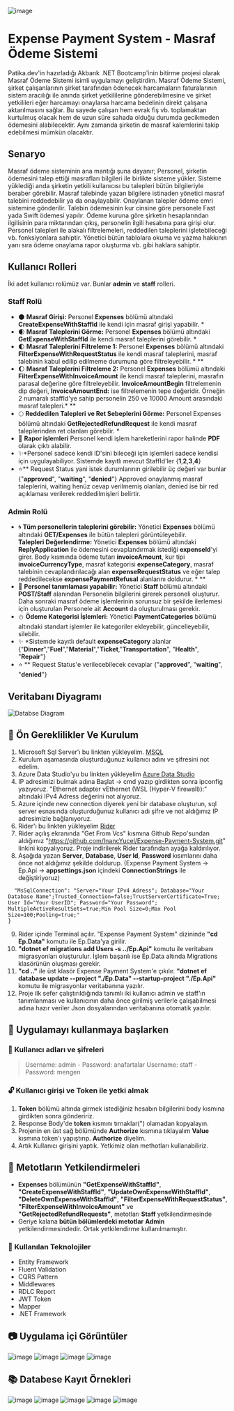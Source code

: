 ![image](https://github.com/InancYucel/Expense-Payment-System/assets/48295407/d6c71a3e-6d9c-402d-9584-e217b8247603)

# Expense Payment System - Masraf Ödeme Sistemi
 Patika.dev'in hazırladığı Akbank .NET Bootcamp'inin bitirme projesi olarak Masraf Ödeme Sistemi isimli uygulamayı geliştirdim. 
 Masraf Ödeme Sistemi, şirket çalışanlarının şirket tarafından ödenecek harcamaların faturalarının sistem aracılığı ile anında şirket yetkililerine gönderebilmesine ve şirket yetkilileri eğer harcamayı onaylarsa harcama bedelinin direkt çalışana aktarılmasını sağlar. Bu sayede çalışan hem evrak fiş vb. toplamaktan kurtulmuş olacak hem de uzun süre sahada olduğu durumda gecikmeden ödemesini alabilecektir. Aynı zamanda şirketin de masraf kalemlerini takip edebilmesi mümkün olacaktır.
 ## Senaryo
 Masraf ödeme sisteminin ana mantığı şuna dayanır; Personel, şirketin ödemesini talep ettiği masrafları bilgileri ile birlikte sisteme yükler. Sisteme yüklediği anda şirketin yetkili kullanıcısı bu talepleri bütün bilgileriyle beraber görebilir. Masraf talebinde yazan bilgilere istinaden yönetici masraf talebini reddedebilir ya da onaylayabilir. 
 Onaylanan talepler ödeme emri sistemine gönderilir. Talebin ödemesinin kur cinsine göre personele Fast yada Swift ödemesi yapılır. Ödeme kuruna göre şirketin hesaplarından ilgilisinin para miktarından çıkış, personelin ilgili hesabına para girişi olur.
 Personel talepleri ile alakalı filtrelemeleri, reddedilen taleplerini işletebileceği vb. fonksiyonlara sahiptir.
 Yönetici bütün tablolara okuma ve yazma hakkının yanı sıra ödeme onaylama rapor oluşturma vb. gibi haklara sahiptir.
 ## Kullanıcı Rolleri
İki adet kullanıcı rolümüz var. Bunlar **admin** ve **staff** rolleri.
### Staff Rolü
* 🌑 **Masraf Girişi:**  Personel **Expenses** bölümü altındaki **CreateExpenseWithStaffId** ile  kendi için masraf girişi yapabilir. *
* 🌒 **Masraf Taleplerini Görme:**  Personel **Expenses** bölümü altındaki **GetExpenseWithStaffId** ile  kendi masraf taleplerini görebilir. *
*  🌓 **Masraf Taleplerini Filtreleme 1:** Personel **Expenses** bölümü altındaki **FilterExpenseWithRequestStatus** ile kendi masraf taleplerini, masraf talebinin kabul edilip edilmeme durumuna göre filtreleyebilir. *    **
*  🌔 **Masraf Taleplerini Filtreleme 2:** Personel **Expenses** bölümü altındaki **FilterExpenseWithInvoiceAmount** ile kendi masraf taleplerini, masrafın parasal değerine göre filtreleyebilir. **InvoiceAmountBegin** filtrelemenin dip değeri,         **InvoiceAmountEnd:** ise filtrelemenin tepe değeridir.  Örneğin 2 numaralı staffId'ye sahip personelin 250 ve 10000 Amount arasındaki masraf talepleri.* **
*  🌕 **Reddedilen Talepleri ve Ret Sebeplerini Görme:** Personel Expenses bölümü altındaki **GetRejectedRefundRequest** ile kendi masraf taleplerinden ret olanları görebilir. *
*  📜 **Rapor işlemleri** Personel kendi işlem hareketlerini rapor halinde **PDF** olarak çıktı alabilir.  
*  ✨*Personel sadece kendi ID'sini bileceği için işlemleri sadece kendisi için uygulayabiliyor. Sistemde kayıtlı mevcut StaffId'ler {**1**,**2**,**3**,**4**}
* ⭐** Request Status yani istek durumlarının girilebilir üç değeri var bunlar {"**approved**", "**waiting**", "**denied**"} Approved onaylanmış masraf taleplerini, waiting henüz cevap verilmemiş olanları, denied ise bir red açıklaması verilerek reddedilmişleri belirtir.

### Admin Rolü
* 🌀 **Tüm personellerin taleplerini görebilir:** Yönetici **Expenses** bölümü altındaki **GET/Expenses** ile bütün talepleri görüntüleyebilir.  
**Talepleri Değerlendirme:** Yönetici **Expenses** bölümü altındaki **ReplyApplication** ile ödemesini cevaplandırmak istediği **expenseId**'yi girer. Body kısmında ödeme tutarı **invoiceAmount**, kur tipi **invoiceCurrencyType**, masraf kategorisi **expenseCategory**,  masraf talebinin cevaplandırılacağı alan **expenseRequestStatus** ve eğer talep reddedilecekse **expensePaymentRefusal** alanlarını doldurur. * **
* 🌊 **Personel tanımlaması yapabilir:** Yönetici **Staff** bölümü altındaki **POST/Staff** alanından Personelin bilgilerini girerek personeli oluşturur. Daha sonraki masraf ödeme işlemlerinin sorunsuz bir şekilde ilerlemesi için oluşturulan Personele ait **Account** da oluşturulması gerekir.
*  ⛄ **Ödeme Kategorisi İşlemleri:** Yönetici **PaymentCategories** bölümü altındaki standart işlemler ile kategoriler ekleyebilir, güncelleyebilir, silebilir.
* ✨ *Sistemde kayıtlı default **expenseCategory**  alanlar {"**Dinner**","**Fuel**","**Material**","**Ticket**,"**Transportation**", "**Health**", "**Repair**"}
* ⭐ ** Request Status'e verilecebilecek cevaplar  {"**approved**", "**waiting**", "**denied**"} 

## Veritabanı Diyagramı 
![Databse Diagram](https://github.com/InancYucel/Expense-Payment-System/assets/48295407/aa667ab1-90e9-44a2-adbb-0778997fde64)

## 🔨 Ön Gereklilikler Ve Kurulum 
1. Microsoft Sql Server'ı bu linkten yükleyelim. [MSQL](https://www.microsoft.com/tr-tr/sql-server/sql-server-downloads)
2. Kurulum aşamasında oluşturduğunuz kullanıcı adını ve şifresini not edelim.
3. Azure Data Studio'yu bu linkten yükleyelim [Azure Data Studio](https://learn.microsoft.com/en-us/azure-data-studio/download-azure-data-studio?view=sql-server-ver16&tabs=win-install%2Cwin-user-install%2Credhat-install%2Cwindows-uninstall%2Credhat-uninstall#download-azure-data-studio)
4. IP adresimizi bulmak adına Başlat -> cmd yazıp girdikten sonra ipconfig yazıyoruz. "Ethernet adapter vEthernet (WSL (Hyper-V firewall)):" altındaki IPv4 Adress değerini not alıyoruz.
5. Azure içinde new connection diyerek yeni bir database oluşturun, sql server esnasında oluşturduğunuz kullanıcı adı şifre ve not aldığımız IP adresimizle bağlanıyoruz. 
6. Rider'ı bu linkten yükleyelim [Rider](https://www.jetbrains.com/rider/download/#section=windows)
7. Rider açılış ekranında "Get From Vcs" kısmına Github Repo'sundan aldığımız "https://github.com/InancYucel/Expense-Payment-System.git" linkini kopyalıyoruz. Proje indirilerek Rider tarafından ayağa kaldırılıyor.
8. Aşağıda yazan **Server**, **Database**, **User Id**, **Password** kısımlarını daha önce not aldığımız şekilde doldurup.  (Expense Payment System  -> Ep.Api -> **appsettings.json** içindeki **ConnectionStrings** ile değiştiriyoruz)

```"ConnectionStrings": {  
  "MsSqlConnection": "Server="Your IPv4 Adress"; Database="Your Database Name";Trusted_Connection=false;TrustServerCertificate=True; User Id="Your UserID"; Password="Your Password"; MultipleActiveResultSets=true;Min Pool Size=0;Max Pool Size=100;Pooling=true;"  
} 
```
9. Rider içinde Terminal açılır. "Expense Payment System" dizininde **"cd Ep.Data"** komutu ile Ep.Data'ya girilir.
10.  **"dotnet ef migrations add Users -s ../Ep.Api"** komutu ile veritabanı migrasyonları oluşturulur. İşlem başarılı ise Ep.Data altında Migrations klasörünün oluşması gerekir.
11. **"cd  .."** ile üst klasör Expense Payment System'e çıkılır. **"dotnet ef database update --project "./Ep.Data" --startup-project "./Ep.Api"** komutu ile migrasyonlar veritabanına yazılır. 
12. Proje ilk sefer çalıştırıldığında tanımlı iki kullanıcı admin ve staff'ın tanımlanması ve kullanıcının daha önce girilmiş verilerle çalışabilmesi adına hazır veriler Json dosyalarından veritabanına otomatik yazılır. 

## 🔧 Uygulamayı kullanmaya başlarken 
### 🔑 Kullanıcı adları ve şifreleri
> Username: admin - Password: anafartalar
> Username: staff    - Password: mengen

### 🔓 Kullanıcı girişi ve Token ile yetki almak
1. **Token** bölümü altında girmek istediğiniz hesabın bilgilerini body kısmına girdikten sonra göndeririz.
2.  Response Body'de **token** kısmını tırnaklar(") olamadan kopyalayın.
3.  Projenin en üst sağ bölümünde **Authorize** kısmına tıklayalım **Value** kısmına token'ı yapıştırıp. **Authorize** diyelim.
4. Artık Kullanıcı girişini yaptık. Yetkimiz olan methotları kullanabiliriz.

## 🔐 Metotların Yetkilendirmeleri
* **Expenses** bölümünün **"GetExpenseWithStaffId"**,  **"CreateExpenseWithStaffId"**,  **"UpdateOwnExpenseWithStaffId"**,  **"DeleteOwnExpenseWithStaffId"**,  **"FilterExpenseWithRequestStatus"**,  **"FilterExpenseWithInvoiceAmount"** ve **"GetRejectedRefundRequests"**, metotları **Staff** yetkilendirmesinde
* Geriye kalana **bütün bölümlerdeki metotlar** **Admin** yetkilendirmesindedir. Ortak yetkilendirme kullanılmamıştır.

### 🍵 Kullanılan Teknolojiler
* Entity Framework
* Fluent Validation
* CQRS Pattern
* Middlewares
* RDLC Report
* JWT Token
* Mapper
* .NET Framework

## 📷 Uygulama içi Görüntüler
![image](https://github.com/InancYucel/Expense-Payment-System/assets/48295407/3cf2891a-0599-439a-95be-c10b546880a5)
![image](https://github.com/InancYucel/Expense-Payment-System/assets/48295407/6eb2da22-b50b-4bda-84b9-98c631a8f037)
![image](https://github.com/InancYucel/Expense-Payment-System/assets/48295407/9a2a5be3-6f67-4d2a-8696-0f3ab147a6be)
![image](https://github.com/InancYucel/Expense-Payment-System/assets/48295407/817a48c9-7834-400e-bf5b-a8dd2ae4ec47)

## 📚 Databese Kayıt Örnekleri
![image](https://github.com/InancYucel/Expense-Payment-System/assets/48295407/82d389b9-b73c-4396-af39-3cf2fb8ab306)
![image](https://github.com/InancYucel/Expense-Payment-System/assets/48295407/12093310-875e-479f-a24e-79fa2521ec75)
![image](https://github.com/InancYucel/Expense-Payment-System/assets/48295407/33e7ebf5-98ac-4137-b5b2-7fe9186ae1a4)
![image](https://github.com/InancYucel/Expense-Payment-System/assets/48295407/aaf0c1d8-70a5-417a-b883-f3c208534d9f)
![image](https://github.com/InancYucel/Expense-Payment-System/assets/48295407/7dcc9ded-f659-4931-b1a8-647fa314642b)




